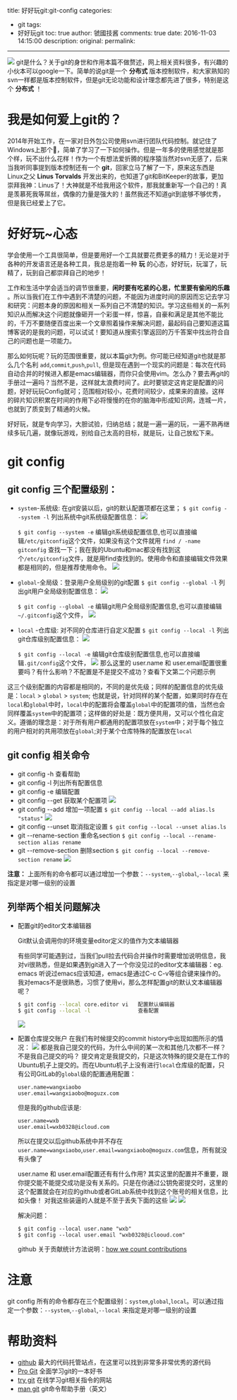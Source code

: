 title: 好好玩git:git-config
categories:
  - git
tags:
  - 好好玩git
toc: true
author: 虢國技酱
comments: true
date: 2016-11-03 14:15:00
description:
original:
permalink:
---
![](/images/git/0.png)
git是什么？关于git的身世和作用本篇不做赘述，网上相关资料很多，有兴趣的小伙本可以google一下。简单的说git是一个 **分布式** 版本控制软件，和大家熟知的svn一样都是版本控制软件，但是git无论功能和设计理念都先进了很多，特别是这个 **分布式** ！
<!-- more -->

# 我是如何爱上git的？

2014年开始工作，在一家对日外包公司使用svn进行团队代码控制。就记住了Windows上那个🐢，简单了学习了一下如何操作。但是一年多的使用感觉就是那个样，玩不出什么花样！作为一个有想法爱折腾的程序猿当然对svn无感了，后来当我听同事提到版本控制还有一个 **git**，回家立马了解了一下，原来这东西是Linux之父 **Linus Torvalds** 开发出来的，也知道了git和BitKeeper的故事，更加崇拜我神：Linus了！大神就是不给我用这个软件，那我就重新写一个自己的！真是羡慕死我等屌丝，偶像的力量是强大的！虽然我还不知道git到底够不够优秀，但是我已经爱上了它。

# 好好玩~心态

学会使用一个工具很简单，但是要用好一个工具就要花费更多的精力！无论是对于各种的开发语言还是各种工具，我总是抱着一种 **玩** 的心态，好好玩，玩溜了，玩精了，玩到自己都崇拜自己的地步！

工作和生活中学会适当的调节很重要，**闲时要有吃紧的心思，忙里要有偷闲的乐趣** 。所以当我们在工作中遇到不清楚的问题，不能因为进度时间的原因而忘记去学习和研究：问题本身的原因和相关一系列自己不清楚的知识。学习这些相关的一系列知识从而解决这个问题就像砸开一个彩蛋一样，惊喜，自豪和满足是其他不能比的，千万不要随便百度出来一个文章照着操作来解决问题，最起码自己要知道这篇博客说的是我的问题，可以试试！要知道从搜索引擎返回的万千答案中找出符合自己的问题也是一项能力。

那么如何玩呢？玩的范围很重要，就以本篇git为例。你可能已经知道git也就是那么几个名利 `add`,`commit`,`push`,`pull`, 但是现在遇到一个现实的问题是：每次在代码自动合并的时候进入都是emacs编辑器，而你只会使用vim。怎么办？要去再git的手册过一遍吗？当然不是，这样就太浪费时间了。此时要锁定这肯定是配置的问题，好好玩玩Config就可；范围相对较小，花费时间较少，成果来的直接。这样的碎片知识积累在时间的作用下必将慢慢的在你的脑海中形成知识网，连城一片，也就到了质变到了精通的火候。

好好玩，就是专向学习，大胆试验，归纳总结；就是一遍一遍的玩，一遍不熟再继续多玩几遍，就像玩游戏，别给自己太高的目标，就是玩，让自己放松下来。

# git config

## git config 三个配置级别：
* `system`-系统级: 在git安装以后，git的默认配置项都在这里；
    `$ git config --system -l` 列出系统中git系统级配置信息：
    ![](/images/git/1.png)

    `$ git config --system -e` 编辑git系统级配置信息,也可以直接编辑`/etc/gitconfig`这个文件，如果没有这个文件就用 `find / -name gitconfig` 查找一下；我在我的Ubuntu和mac都没有找到这个`/etc/gitconfig`文件，就是用find查找到的。使用命令和直接编辑文件效果都是相同的，但是推荐使用命令。
    ![](/images/git/3.png)

* `global`-全局级：登录用户全局级别的git配置
    `$ git config --global -l` 列出git用户全局级别配置信息：
    ![](/images/git/4.png)

    `$ git config --global -e` 编辑git用户全局级别配置信息,也可以直接编辑`~/.gitconfig`这个文件，
    ![](/images/git/5.png)

* `local` -仓库级: 对不同的仓库进行自定义配置
    `$ git config --local -l` 列出git仓库级别配置信息：
    ![](/images/git/6.png)

    `$ git config --local -e` 编辑git仓库级别配置信息,也可以直接编辑`.git/config`这个文件，
    ![](/images/git/7.jpg)
    那么这里的 user.name 和 user.email配置很重要吗？有什么影响？不配置是不是提交不成功？查看下文第二个问题示例

这三个级别配置的内容都是相同的，不同的是优先级；同样的配置信息的优先级是：`local` > `global` > `system`; 也就是说，针对同样的某个配置，如果同时存在在`local`和`global`中时，`local`中的配置将会覆盖`global`中的配置项的值，当然也会同样覆盖`system`中的配置项；这样做的好处是：既方便共用，又可以个性化自定义。遵循的理念是：对于所有用户都通用的配置项放在`system`中；对于每个独立的用户相对的共用项放在`global`;对于某个仓库特殊的配置放在`local`

## git config 相关命令
* git config -h 查看帮助
* git config -l 列出所有配置信息
* git config -e 编辑配置
* git config --get 获取某个配置项
    ![](/images/git/10.jpg)
* git config --add 增加一项配置
    `$ git config --local --add alias.ls "status"`
    ![](/images/git/11.jpg)
* git config --unset 取消指定设置
    `$ git config --local --unset alias.ls`
* git --rename-section 重命名section
    `$ git config --local --rename-section alias rename`
* git --remove-section 删除section
    `$ git config --local --remove-section rename`
    ![](/images/git/12.jpg)

**注意：**
上面所有的命令都可以通过增加一个参数：`--system`,`--global`,`--local` 来指定是对哪一级别的设置

## 列举两个相关问题解决

* 配置git的editor文本编辑器

    Git默认会调用你的环境变量editor定义的值作为文本编辑器

    有些同学可能遇到过，当我们pull拉去代码合并操作时需要增加说明信息，我对vi很熟悉，但是如果遇到git进入了一个你没见过的editor文本编辑器：eg. emacs
    听说过emacs应该知道，emacs是通过C-c C-v等组合键来操作的。我对emacs不是很熟悉，习惯了使用vi，那么怎样配置git的默认文本编辑器呢？
    ```bash
    $ git config --local core.editor vi   配置默认编辑器
    $ git config --local -l               查看配置
    ```
    ![](/images/git/14.jpg)


* 配置仓库提交账户
    在我们有时候提交的commit history中出现如图所示的情况：
    ![](/images/git/13.jpg)
    都是我自己提交的代码，为什么中间的某一次和其他几次都不一样？不是我自己提交的吗？
    提交肯定是我提交的，只是这次特殊的提交是在工作的Ubuntu机子上提交的。而在Ubuntu机子上没有进行`local`仓库级的配置，只有公司GitLab的`global`级的配置通用配置：
     ```
     user.name=wangxiaobo
     user.email=wangxiaobo@moguzx.com
     ```
     但是我的github应该是:

     ```
     user.name=wxb
     user.email=wxb0328@icloud.com
     ```

     所以在提交以后github系统中并不存在 `user.name=wangxiaobo`,`user.email=wangxiaobo@moguzx.com`信息，所有就没有头像了

    user.name 和 user.email配置还有有什么作用?
    其实这里的配置并不重要，跟你提交能不能提交成功是没有关系的。只是在你通过公钥免密提交时，这里的这个配置就会在对应的github或者GitLab系统中找到这个账号的相关信息，比如头像！
    对我这些装逼的人就是不至于丢失下面的这些
    ![](/images/git/8.jpg)
    ![](/images/git/9.jpg)

    解决问题：
    ```shell
    $ git config --local user.name "wxb"
    $ git config --local user.email "wxb0328@iclooud.com"
    ```

    github 关于贡献统计方法说明：[how we count contributions](https://help.github.com/articles/why-are-my-contributions-not-showing-up-on-my-profile/)

# 注意
git config 所有的命令都存在三个配置级别：`system`,`global`,`local`。可以通过指定一个参数：`--system`,`--global`,`--local` 来指定是对哪一级别的设置

# 帮助资料

* [github](https://github.com) 最大的代码托管站点，在这里可以找到非常多非常优秀的源代码
* [Pro Git](https://git-scm.com/book/zh/v1) 全面学习git的一本好书
* [try git](http://try.github.io/) 在线学习git相关指令的网站
* [man git](https://www.kernel.org/pub/software/scm/git/docs/) git命令帮助手册（英文）
